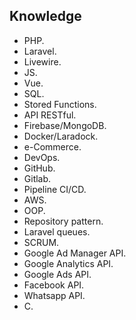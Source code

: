 ## Knowledge

- PHP.
- Laravel. 
- Livewire.
- JS.
- Vue.
- SQL. 
- Stored Functions.
- API RESTful.
- Firebase/MongoDB.
- Docker/Laradock.
- e-Commerce.
- DevOps.
- GitHub.
- Gitlab.
- Pipeline CI/CD.
- AWS. 
- OOP.
- Repository pattern.
- Laravel queues.
- SCRUM.
- Google Ad Manager API.
- Google Analytics API.
- Google Ads API.
- Facebook API.
- Whatsapp API.
- C.

